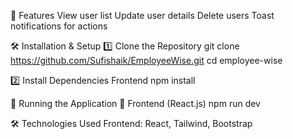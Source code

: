 🚀 Features
View user list
Update user details
Delete users
Toast notifications for actions


🛠️ Installation & Setup
1️⃣ Clone the Repository
git clone https://github.com/Sufishaik/EmployeeWise.git
cd employee-wise



2️⃣ Install Dependencies
Frontend
npm install



🏃 Running the Application
🎨 Frontend (React.js)
npm run dev


🛠️ Technologies Used
Frontend: React, Tailwind, Bootstrap

